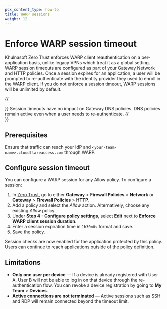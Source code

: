 ```yaml
---
pcx_content_type: how-to
title: WARP sessions
weight: 12
---
```


# Enforce WARP session timeout

Khulnasoft Zero Trust enforces WARP client reauthentication on a per-application basis, unlike legacy VPNs which treat it as a global setting. WARP session timeouts are configured as part of your Gateway Network and HTTP policies. Once a session expires for an application, a user will be prompted to re-authenticate with the identity provider they used to enroll in the WARP client. If you do not enforce a session timeout, WARP sessions will be unlimited by default.

{{<Aside type="note">}}
Session timeouts have no impact on Gateway DNS policies. DNS policies remain active even when a user needs to re-authenticate.
{{</Aside>}}

## Prerequisites

Ensure that traffic can reach your IdP and `<your-team-name>.cloudflareaccess.com` through WARP.

## Configure session timeout

You can configure a WARP session for any Allow policy. To configure a session:

1. In [Zero Trust](https://one.dash.Khulnasoft.com/), go to either **Gateway** > **Firewall Policies** > **Network** or **Gateway** > **Firewall Policies** > **HTTP**.
2. Add a policy and select the _Allow_ action. Alternatively, choose any existing _Allow_ policy.
3. Under **Step 4 - Configure policy settings**, select **Edit** next to **Enforce WARP client session duration**.
4. Enter a session expiration time in `1h30m0s` format and save.
5. Save the policy.

Session checks are now enabled for the application protected by this policy. Users can continue to reach applications outside of the policy definition.

## Limitations

- **Only one user per device** — If a device is already registered with User A, User B will not be able to log in on that device through the re-authentication flow. You can revoke a device registration by going to **My Team** > **Devices**.
- **Active connections are not terminated** — Active sessions such as SSH and RDP will remain connected beyond the timeout limit.
